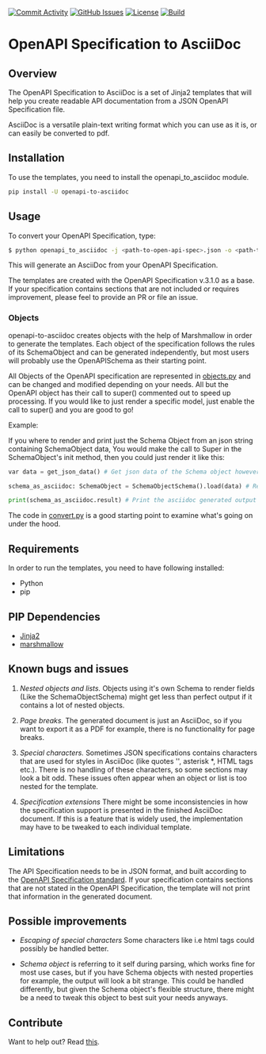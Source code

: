 
[![Commit Activity](https://img.shields.io/github/commit-activity/m/Luftfartsverket/openapi-to-asciidoc?label=commits&style=for-the-badge)](https://github.com/Luftfartsverket/openapi-to-asciidoc/pulse)
[![GitHub Issues](https://img.shields.io/github/issues/Luftfartsverket/openapi-to-asciidoc?style=for-the-badge&logo=github)](https://github.com/Luftfartsverket/openapi-to-asciidoc/issues)
[![License](https://img.shields.io/github/license/Luftfartsverket/openapi-to-asciidoc?style=for-the-badge&logo=opensourceinitiative)](https://opensource.org/license/mit/)
[![Build](https://img.shields.io/github/actions/workflow/status/Luftfartsverket/openapi-to-asciidoc/build.yml?style=for-the-badge&logo=github)](https://github.com/Luftfartsverket/openapi-to-asciidoc/actions/workflows/build.yml)

# OpenAPI Specification to AsciiDoc

## Overview

The OpenAPI Specification to AsciiDoc is a set of Jinja2 templates that will help you create readable API documentation from a JSON OpenAPI Specification file.  

AsciiDoc is a versatile plain-text writing format which you can use as it is, or can easily be converted to pdf. 

## Installation

To use the templates, you need to install the openapi_to_asciidoc module.

```bash
pip install -U openapi-to-asciidoc
```

## Usage

To convert your OpenAPI Specification, type:

```bash
$ python openapi_to_asciidoc -j <path-to-open-api-spec>.json -o <path-to-output-file>.adoc
```

This will generate an AsciiDoc from your OpenAPI Specification. 

The templates are created with the OpenAPI Specification v.3.1.0 as a base. If your specification contains sections that are not included or requires improvement, please feel to provide an PR or file an issue.

### Objects

openapi-to-asciidoc creates objects with the help of Marshmallow in order to generate the templates. Each object of the specification follows the rules of its SchemaObject and can be generated independently, but most users will probably use the OpenAPISchema as their starting point. 

All Objects of the OpenAPI specification are represented in [objects.py](src/openapi_to_asciidoc/objects.py) and can be changed and modified depending on your needs. All but the OpenAPI object has their call to super() commented out to speed up processing. If you would like to just render a specific model, just enable the call to super() and you are good to go!

Example:

If you where to render and print just the Schema Object from an json string containing SchemaObject data, You would make the call to Super in the SchemaObject's init method, then you could just render it like this:

```python
var data = get_json_data() # Get json data of the Schema object however you like

schema_as_asciidoc: SchemaObject = SchemaObjectSchema().load(data) # Render the SchemaObject

print(schema_as_asciidoc.result) # Print the asciidoc generated output
```

The code in [convert.py](src/openapi_to_asciidoc/convert.py) is a good starting point to examine what's going on under the hood. 

## Requirements 

In order to run the templates, you need to have following installed:

* Python
* pip

## PIP Dependencies

* [Jinja2](https://pypi.org/project/Jinja2/)
* [marshmallow](https://pypi.org/project/marshmallow/)


## Known bugs and issues

1. _Nested objects and lists._ Objects using it's own Schema to render fields (Like the SchemaObjectSchema) might get less than perfect output if it contains a lot of nested objects. 

1. _Page breaks._ The generated document is just an AsciiDoc, so if you want to export it as a PDF for example, there is no functionality for page breaks. 

1. _Special characters._ Sometimes JSON specifications contains characters that are used for styles in AsciiDoc (like quotes '', asterisk *, HTML tags <b></b> etc.). There is no handling of these characters, so some sections may look a bit odd. These issues often appear when an object or list is too nested for the template.  

1. _Specification extensions_ There might be some inconsistencies in how the specification support is presented in the finished AsciiDoc document. If this is a feature that is widely used, the implementation may have to be tweaked to each individual template. 


## Limitations

The API Specification needs to be in JSON format, and built according to the [OpenAPI Specification standard](https://spec.openapis.org/oas/latest.html). If your specification contains sections that are not stated in the OpenAPI Specification, the template will not print that information in the generated document. 

## Possible improvements

- _Escaping of special characters_ Some characters like i.e html tags could possibly be handled better.

- _Schema object_ is referring to it self during parsing, which works fine for most use cases, but if you have Schema objects with nested properties for example, the output will look a bit strange. This could be handled differently, but given the Schema object's flexible structure, there might be a need to tweak this object to best suit your needs anyways.   

## Contribute

Want to help out? Read [this](CONTRIBUTING.md). 
